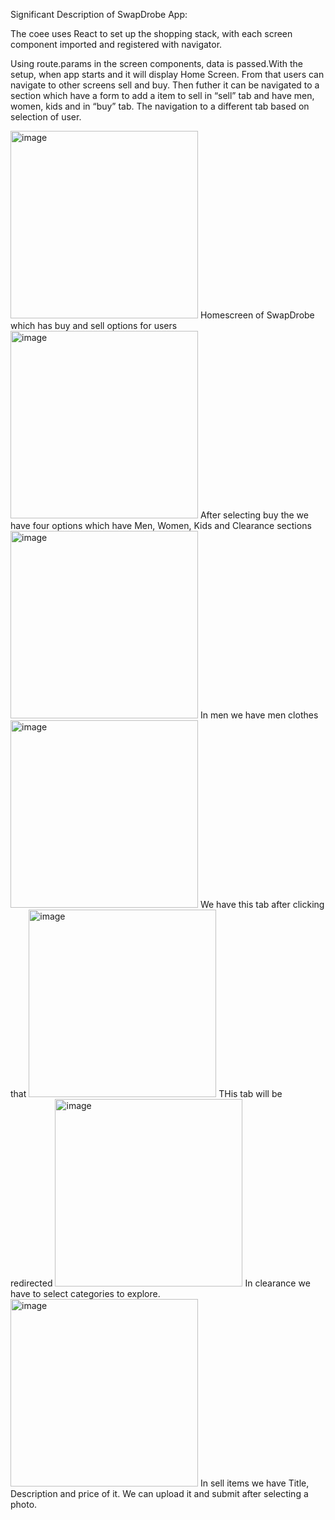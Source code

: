 
Significant Description of SwapDrobe App:

The coee uses React to set up the shopping stack, with each screen component imported and registered with navigator.

Using route.params in the screen components, data is passed.With the setup, when app starts  and it will display Home Screen. From that users can navigate to other screens sell and buy. Then futher it can be navigated to a section which have a form to add a item to sell in “sell” tab and have men, women, kids and      in “buy” tab. The navigation to a different tab based on selection of user.



<img width="300" alt="image" src="https://github.com/yashsetti/Grp38TFMA/assets/103024238/a69d84bb-19be-4921-8bef-3b81139e2025">
Homescreen of SwapDrobe which has buy and sell options for users




<img width="300" alt="image" src="https://github.com/yashsetti/Grp38TFMA/assets/103024238/b08db975-faad-4468-a75a-ce9a506bd381">
After selecting buy the we have four options which have Men, Women, Kids and Clearance sections

<img width="300" alt="image" src="https://github.com/yashsetti/Grp38TFMA/assets/103024238/15fc9aca-3b66-462c-abea-2e6b839f87b2">
In men we have men clothes


<img width="300" alt="image" src="https://github.com/yashsetti/Grp38TFMA/assets/103024238/ff17f0fa-d480-4128-aa75-986c959d8189">
We have this tab after clicking that

<img width="300" alt="image" src="https://github.com/yashsetti/Grp38TFMA/assets/103024238/9ea087e9-26d3-4733-a2d1-fd0231b77f23">
THis tab will be redirected

<img width="300" alt="image" src="https://github.com/yashsetti/Grp38TFMA/assets/103024238/595a8db4-d327-4f68-90e1-5d391489682d">
In clearance we have to select categories to explore.

<img width="300" alt="image" src="https://github.com/yashsetti/Grp38TFMA/assets/103024238/5c12ebac-6f11-4cd3-abbf-84e83cab146e">
In sell items we have Title, Description and price of it. We can upload it and submit after selecting a photo.





